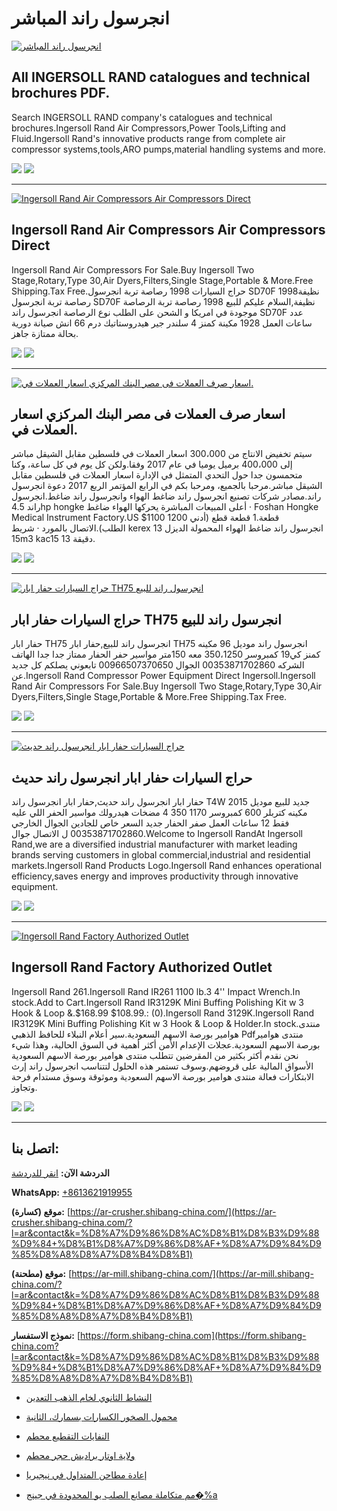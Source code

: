 # انجرسول راند المباشر

<a href="https://swt.shibang-china.com/?l=ar&img&k=%D8%A7%D9%86%D8%AC%D8%B1%D8%B3%D9%88%D9%84+%D8%B1%D8%A7%D9%86%D8%AF+%D8%A7%D9%84%D9%85%D8%A8%D8%A7%D8%B4%D8%B1" target="_blank">![انجرسول راند المباشر](http://static.shibang-china.com/all-800x300/767.jpg)</a>

## All INGERSOLL RAND catalogues and technical brochures PDF.
Search INGERSOLL RAND company&#39;s catalogues and technical brochures.Ingersoll Rand Air Compressors,Power Tools,Lifting and Fluid.Ingersoll Rand&#39;s innovative products range from complete air compressor systems,tools,ARO pumps,material handling systems and more.


<a href="https://whatsapp.shibangsoft.com/WhatsApp.php" target="_blank" title="WhatsApp">![](http://static.shibang-china.com/icon/whatsapp.png)</a> <a href="https://swt.shibang-china.com/?l=ar&icon&k=%D8%A7%D9%86%D8%AC%D8%B1%D8%B3%D9%88%D9%84+%D8%B1%D8%A7%D9%86%D8%AF+%D8%A7%D9%84%D9%85%D8%A8%D8%A7%D8%B4%D8%B1" target="_blank">![](http://static.shibang-china.com/icon/chat-ar.png)</a>

---

<a href="https://swt.shibang-china.com/?l=ar&img&k=%D8%A7%D9%86%D8%AC%D8%B1%D8%B3%D9%88%D9%84+%D8%B1%D8%A7%D9%86%D8%AF+%D8%A7%D9%84%D9%85%D8%A8%D8%A7%D8%B4%D8%B1" target="_blank">![Ingersoll Rand Air Compressors Air Compressors Direct](http://static.shibang-china.com/all-800x300/1024.jpg)</a>

## Ingersoll Rand Air Compressors Air Compressors Direct
Ingersoll Rand Air Compressors For Sale.Buy Ingersoll Two Stage,Rotary,Type 30,Air Dyers,Filters,Single Stage,Portable &amp; More.Free Shipping.Tax Free.حراج السيارات 1998 رصاصة تربة انجرسول SD70F نظيفة1998 رصاصة تربة انجرسول SD70F نظيفة,السلام عليكم للبيع 1998 رصاصة تربة الرصاصة موجودة في امريكا و الشحن على الطلب نوع الرصاصة انجرسول راند SD70F عدد ساعات العمل 1928 مكينة كمنز 4 سلندر جير هيدروستاتيك درم 66 انش صيانة دورية بحالة ممتازة جاهز.


<a href="https://whatsapp.shibangsoft.com/WhatsApp.php" target="_blank" title="WhatsApp">![](http://static.shibang-china.com/icon/whatsapp.png)</a> <a href="https://swt.shibang-china.com/?l=ar&icon&k=%D8%A7%D9%86%D8%AC%D8%B1%D8%B3%D9%88%D9%84+%D8%B1%D8%A7%D9%86%D8%AF+%D8%A7%D9%84%D9%85%D8%A8%D8%A7%D8%B4%D8%B1" target="_blank">![](http://static.shibang-china.com/icon/chat-ar.png)</a>

---

<a href="https://swt.shibang-china.com/?l=ar&img&k=%D8%A7%D9%86%D8%AC%D8%B1%D8%B3%D9%88%D9%84+%D8%B1%D8%A7%D9%86%D8%AF+%D8%A7%D9%84%D9%85%D8%A8%D8%A7%D8%B4%D8%B1" target="_blank">![اسعار صرف العملات فى مصر البنك المركزي اسعار العملات في.](http://static.shibang-china.com/all-800x300/521.jpg)</a>

## اسعار صرف العملات فى مصر البنك المركزي اسعار العملات في.
سيتم تخفيض الانتاج من 300،000 اسعار العملات في فلسطين مقابل الشيقل مباشر إلى 400،000 برميل يوميا في عام 2017 وفقا.ولكن كل يوم في كل ساعة، وكنا متحمسون جدا حول التحدي المتمثل في الإدارة اسعار العملات في فلسطين مقابل الشيقل مباشر.مرحبا بالجميع، ومرحبا بكم في الرابع المؤتمر الربع 2017 دعوة انجرسول راند.مصادر شركات تصنيع انجرسول راند ضاغط الهواء وانجرسول راند ضاغط.انجرسول راند 4.5hp hongke أعلى المبيعات المباشرة يحركها الهواء ضاغط &middot; Foshan Hongke Medical Instrument Factory.US $1100 1200 قطعة.1 قطعة قطع (أدني الطلب).الاتصال بالمورد &middot; شريط kerex 13 انجرسول راند ضاغط الهواء المحمولة الديزل 15m3 kac15 13 دقيقة.


<a href="https://whatsapp.shibangsoft.com/WhatsApp.php" target="_blank" title="WhatsApp">![](http://static.shibang-china.com/icon/whatsapp.png)</a> <a href="https://swt.shibang-china.com/?l=ar&icon&k=%D8%A7%D9%86%D8%AC%D8%B1%D8%B3%D9%88%D9%84+%D8%B1%D8%A7%D9%86%D8%AF+%D8%A7%D9%84%D9%85%D8%A8%D8%A7%D8%B4%D8%B1" target="_blank">![](http://static.shibang-china.com/icon/chat-ar.png)</a>

---

<a href="https://swt.shibang-china.com/?l=ar&img&k=%D8%A7%D9%86%D8%AC%D8%B1%D8%B3%D9%88%D9%84+%D8%B1%D8%A7%D9%86%D8%AF+%D8%A7%D9%84%D9%85%D8%A8%D8%A7%D8%B4%D8%B1" target="_blank">![حراج السيارات حفار ابار TH75 انجرسول راند للبيع](http://static.shibang-china.com/all-800x300/437.jpg)</a>

## حراج السيارات حفار ابار TH75 انجرسول راند للبيع
حفار ابار TH75 انجرسول راند للبيع,حفار ابار TH75 انجرسول راند موديل 96 مكينه كمنز كي19 كمبروسر 350،1250 معه 150متر مواسير حفر الحفار ممتاز جدا جدا الهاتف الشركه 00353871702860 الجوال 00966507370650 تابعوني يصلكم كل جديد عن.Ingersoll Rand Compressor Power Equipment Direct Ingersoll.Ingersoll Rand Air Compressors For Sale.Buy Ingersoll Two Stage,Rotary,Type 30,Air Dyers,Filters,Single Stage,Portable &amp; More.Free Shipping.Tax Free.


<a href="https://whatsapp.shibangsoft.com/WhatsApp.php" target="_blank" title="WhatsApp">![](http://static.shibang-china.com/icon/whatsapp.png)</a> <a href="https://swt.shibang-china.com/?l=ar&icon&k=%D8%A7%D9%86%D8%AC%D8%B1%D8%B3%D9%88%D9%84+%D8%B1%D8%A7%D9%86%D8%AF+%D8%A7%D9%84%D9%85%D8%A8%D8%A7%D8%B4%D8%B1" target="_blank">![](http://static.shibang-china.com/icon/chat-ar.png)</a>

---

<a href="https://swt.shibang-china.com/?l=ar&img&k=%D8%A7%D9%86%D8%AC%D8%B1%D8%B3%D9%88%D9%84+%D8%B1%D8%A7%D9%86%D8%AF+%D8%A7%D9%84%D9%85%D8%A8%D8%A7%D8%B4%D8%B1" target="_blank">![حراج السيارات حفار ابار انجرسول راند حديث](http://static.shibang-china.com/all-800x300/896.jpg)</a>

## حراج السيارات حفار ابار انجرسول راند حديث
حفار ابار انجرسول راند حديث,حفار ابار انجرسول راند T4W جديد للبيع موديل 2015 مكينه كتربلر 600 كمبروسر 1170 350 4 مضخات هيدرولك مواسير الحفر اللي عليه فقط 12 ساعات العمل صفر الحفار جديد السعر خاص للجادين الجوال الخارجي 00353871702860 ل الاتصال جوال.Welcome to Ingersoll RandAt Ingersoll Rand,we are a diversified industrial manufacturer with market leading brands serving customers in global commercial,industrial and residential markets.Ingersoll Rand Products Logo.Ingersoll Rand enhances operational efficiency,saves energy and improves productivity through innovative equipment.


<a href="https://whatsapp.shibangsoft.com/WhatsApp.php" target="_blank" title="WhatsApp">![](http://static.shibang-china.com/icon/whatsapp.png)</a> <a href="https://swt.shibang-china.com/?l=ar&icon&k=%D8%A7%D9%86%D8%AC%D8%B1%D8%B3%D9%88%D9%84+%D8%B1%D8%A7%D9%86%D8%AF+%D8%A7%D9%84%D9%85%D8%A8%D8%A7%D8%B4%D8%B1" target="_blank">![](http://static.shibang-china.com/icon/chat-ar.png)</a>

---

<a href="https://swt.shibang-china.com/?l=ar&img&k=%D8%A7%D9%86%D8%AC%D8%B1%D8%B3%D9%88%D9%84+%D8%B1%D8%A7%D9%86%D8%AF+%D8%A7%D9%84%D9%85%D8%A8%D8%A7%D8%B4%D8%B1" target="_blank">![Ingersoll Rand Factory Authorized Outlet](http://static.shibang-china.com/all-800x300/218.jpg)</a>

## Ingersoll Rand Factory Authorized Outlet
Ingersoll Rand 261.Ingersoll Rand IR261 1100 lb.3 4&#39;&#39; Impact Wrench.In stock.Add to Cart.Ingersoll Rand IR3129K Mini Buffing Polishing Kit w 3 Hook &amp; Loop &amp;.$168.99 $108.99.: (0).Ingersoll Rand 3129K.Ingersoll Rand IR3129K Mini Buffing Polishing Kit w 3 Hook &amp; Loop &amp; Holder.In stock.منتدى هوامير بورصة الاسهم السعودية.سير أعلام النبلاء للحافظ الذهبي Pdfمنتدى هوامير بورصة الاسهم السعودية.عجلات الإعدام الأمن أكثر أهمية في السوق الحالية، وهذا شيء نحن نقدم أكثر بكثير من المقرضين تتطلب منتدى هوامير بورصة الاسهم السعودية الأسواق المالية على قروضهم.وسوف تستمر هذه الحلول لتتناسب انجرسول راند إرث الابتكارات فعالة منتدى هوامير بورصة الاسهم السعودية وموثوقة وسوق مستدام فرحة وتجاوز.


<a href="https://whatsapp.shibangsoft.com/WhatsApp.php" target="_blank" title="WhatsApp">![](http://static.shibang-china.com/icon/whatsapp.png)</a> <a href="https://swt.shibang-china.com/?l=ar&icon&k=%D8%A7%D9%86%D8%AC%D8%B1%D8%B3%D9%88%D9%84+%D8%B1%D8%A7%D9%86%D8%AF+%D8%A7%D9%84%D9%85%D8%A8%D8%A7%D8%B4%D8%B1" target="_blank">![](http://static.shibang-china.com/icon/chat-ar.png)</a>

---
## اتصل بنا:

**الدردشة الآن:** [انقر للدردشة](https://swt.shibang-china.com?l=ar&contact&k=%D8%A7%D9%86%D8%AC%D8%B1%D8%B3%D9%88%D9%84+%D8%B1%D8%A7%D9%86%D8%AF+%D8%A7%D9%84%D9%85%D8%A8%D8%A7%D8%B4%D8%B1)

**WhatsApp:**  [+8613621919955](https://whatsapp.shibangsoft.com/WhatsApp.php)

**موقع (كسارة):** [https://ar-crusher.shibang-china.com/](https://ar-crusher.shibang-china.com/?l=ar&contact&k=%D8%A7%D9%86%D8%AC%D8%B1%D8%B3%D9%88%D9%84+%D8%B1%D8%A7%D9%86%D8%AF+%D8%A7%D9%84%D9%85%D8%A8%D8%A7%D8%B4%D8%B1)

**موقع (مطحنة):** [https://ar-mill.shibang-china.com/](https://ar-mill.shibang-china.com/?l=ar&contact&k=%D8%A7%D9%86%D8%AC%D8%B1%D8%B3%D9%88%D9%84+%D8%B1%D8%A7%D9%86%D8%AF+%D8%A7%D9%84%D9%85%D8%A8%D8%A7%D8%B4%D8%B1)

**نموذج الاستفسار:** [https://form.shibang-china.com](https://form.shibang-china.com?l=ar&contact&k=%D8%A7%D9%86%D8%AC%D8%B1%D8%B3%D9%88%D9%84+%D8%B1%D8%A7%D9%86%D8%AF+%D8%A7%D9%84%D9%85%D8%A8%D8%A7%D8%B4%D8%B1)

* [النشاط الثانوي لخام الذهب التعدين](../23/%D8%A7%D9%84%D9%86%D8%B4%D8%A7%D8%B7%20%D8%A7%D9%84%D8%AB%D8%A7%D9%86%D9%88%D9%8A%20%D9%84%D8%AE%D8%A7%D9%85%20%D8%A7%D9%84%D8%B0%D9%87%D8%A8%20%D8%A7%D9%84%D8%AA%D8%B9%D8%AF%D9%8A%D9%86.md)

* [محمول الصخور الكسارات بسمارك، الثانية](../25/%D9%85%D8%AD%D9%85%D9%88%D9%84%20%D8%A7%D9%84%D8%B5%D8%AE%D9%88%D8%B1%20%D8%A7%D9%84%D9%83%D8%B3%D8%A7%D8%B1%D8%A7%D8%AA%20%D8%A8%D8%B3%D9%85%D8%A7%D8%B1%D9%83%D8%8C%20%D8%A7%D9%84%D8%AB%D8%A7%D9%86%D9%8A%D8%A9.md)

* [النفايات التقطيع محطم](../21/%D8%A7%D9%84%D9%86%D9%81%D8%A7%D9%8A%D8%A7%D8%AA%20%D8%A7%D9%84%D8%AA%D9%82%D8%B7%D9%8A%D8%B9%20%D9%85%D8%AD%D8%B7%D9%85.md)

* [ولاية اوتار براديش حجر محطم](../22/%D9%88%D9%84%D8%A7%D9%8A%D8%A9%20%D8%A7%D9%88%D8%AA%D8%A7%D8%B1%20%D8%A8%D8%B1%D8%A7%D8%AF%D9%8A%D8%B4%20%D8%AD%D8%AC%D8%B1%20%D9%85%D8%AD%D8%B7%D9%85.md)

* [إعادة مطاحن المتداول في نيجيريا](../24/%D8%A5%D8%B9%D8%A7%D8%AF%D8%A9%20%D9%85%D8%B7%D8%A7%D8%AD%D9%86%20%D8%A7%D9%84%D9%85%D8%AA%D8%AF%D8%A7%D9%88%D9%84%20%D9%81%D9%8A%20%D9%86%D9%8A%D8%AC%D9%8A%D8%B1%D9%8A%D8%A7.md)

* [مم متكاملة مصانع الصلب يو المحدودة في جينج�%a](../25/%D9%85%D9%85%20%D9%85%D8%AA%D9%83%D8%A7%D9%85%D9%84%D8%A9%20%D9%85%D8%B5%D8%A7%D9%86%D8%B9%20%D8%A7%D9%84%D8%B5%D9%84%D8%A8%20%D9%8A%D9%88%20%D8%A7%D9%84%D9%85%D8%AD%D8%AF%D9%88%D8%AF%D8%A9%20%D9%81%D9%8A%20%D8%AC%D9%8A%D9%86%D8%AC%EF%BF%BD%25a.md)